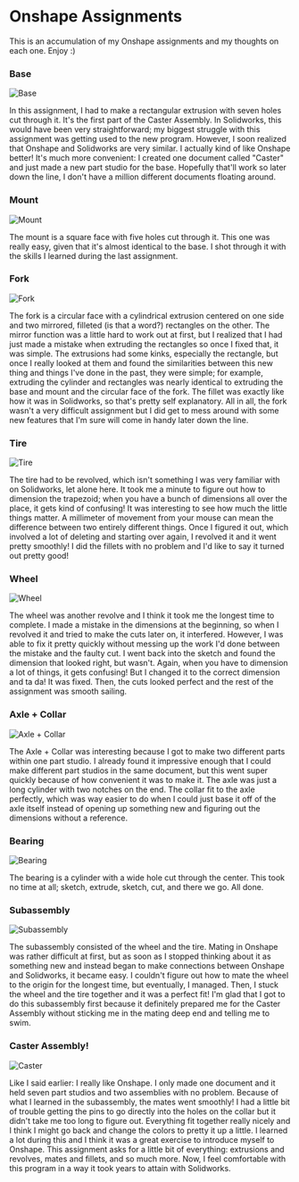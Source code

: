 # Onshape Assignments

This is an accumulation of my Onshape assignments and my thoughts on each one. Enjoy :)

### Base 

![Base](https://github.com/khester35/Basic_Onshape_CAD/blob/master/Images/Base%20Screenshot.PNG)

In this assignment, I had to make a rectangular extrusion with seven holes cut through it. It's the first part of the Caster Assembly. In Solidworks, this would have been very straightforward; my biggest struggle with this assignment was getting used to the new program. However, I soon realized that Onshape and Solidworks are very similar. I actually kind of like Onshape better! It's much more convenient: I created one document called "Caster" and just made a new part studio for the base. Hopefully that'll work so later down the line, I don't have a million different documents floating around.

### Mount

![Mount](https://github.com/khester35/Basic_Onshape_CAD/blob/master/Images/Mount%20Screenshot.PNG)

The mount is a square face with five holes cut through it. This one was really easy, given that it's almost identical to the base. I shot through it with the skills I learned during the last assignment. 

### Fork

![Fork](https://github.com/khester35/Basic_Onshape_CAD/blob/master/Images/Fork%20Screenshot.PNG)

The fork is a circular face with a cylindrical extrusion centered on one side and two mirrored, filleted (is that a word?) rectangles on the other. The mirror function was a little hard to work out at first, but I realized that I had just made a mistake when extruding the rectangles so once I fixed that, it was simple. The extrusions had some kinks, especially the rectangle, but once I really looked at them and found the similarities between this new thing and things I've done in the past, they were simple; for example, extruding the cylinder and rectangles was nearly identical to extruding the base and mount and the circular face of the fork. The fillet was exactly like how it was in Solidworks, so that's pretty self explanatory. All in all, the fork wasn't a very difficult assignment but I did get to mess around with some new features that I'm sure will come in handy later down the line. 

### Tire

![Tire](https://github.com/khester35/Basic_Onshape_CAD/blob/master/Images/Tire%20Screenshot.PNG)

The tire had to be revolved, which isn't something I was very familiar with on Solidworks, let alone here. It took me a minute to figure out how to dimension the trapezoid; when you have a bunch of dimensions all over the place, it gets kind of confusing! It was interesting to see how much the little things matter. A millimeter of movement from your mouse can mean the difference between two entirely different things. Once I figured it out, which involved a lot of deleting and starting over again, I revolved it and it went pretty smoothly! I did the fillets with no problem and I'd like to say it turned out pretty good! 

### Wheel 

![Wheel](https://github.com/khester35/Basic_Onshape_CAD/blob/master/Images/Wheel%20Screenshot.PNG)

The wheel was another revolve and I think it took me the longest time to complete. I made a mistake in the dimensions at the beginning, so when I revolved it and tried to make the cuts later on, it interfered. However, I was able to fix it pretty quickly without messing up the work I'd done between the mistake and the faulty cut. I went back into the sketch and found the dimension that looked right, but wasn't. Again, when you have to dimension a lot of things, it gets confusing! But I changed it to the correct dimension and ta da! It was fixed. Then, the cuts looked perfect and the rest of the assignment was smooth sailing. 

### Axle + Collar

![Axle + Collar](https://github.com/khester35/Basic_Onshape_CAD/blob/master/Images/Axle%20%26%20Collar%20Screenshot.PNG)

The Axle + Collar was interesting because I got to make two different parts within one part studio. I already found it impressive enough that I could make different part studios in the same document, but this went super quickly because of how convenient it was to make it. The axle was just a long cylinder with two notches on the end. The collar fit to the axle perfectly, which was way easier to do when I could just base it off of the axle itself instead of opening up something new and figuring out the dimensions without a reference. 

### Bearing

![Bearing](https://github.com/khester35/Basic_Onshape_CAD/blob/master/Images/Big%20Bearing%20Screenshot.PNG)

The bearing is a cylinder with a wide hole cut through the center. This took no time at all; sketch, extrude, sketch, cut, and there we go. All done. 

### Subassembly

![Subassembly](https://github.com/khester35/Basic_Onshape_CAD/blob/master/Images/Wheel%20%26%20Axle%20Subassembly%20Screenshot.PNG)

The subassembly consisted of the wheel and the tire. Mating in Onshape was rather difficult at first, but as soon as I stopped thinking about it as something new and instead began to make connections between Onshape and Solidworks, it became easy. I couldn't figure out how to mate the wheel to the origin for the longest time, but eventually, I managed. Then, I stuck the wheel and the tire together and it was a perfect fit! I'm glad that I got to do this subassembly first because it definitely prepared me for the Caster Assembly without sticking me in the mating deep end and telling me to swim. 

### Caster Assembly!

![Caster](https://github.com/khester35/Basic_Onshape_CAD/blob/master/Images/Caster%20Assembly%20Screenshot.PNG)

Like I said earlier: I really like Onshape. I only made one document and it held seven part studios and two assemblies with no problem. Because of what I learned in the subassembly, the mates went smoothly! I had a little bit of trouble getting the pins to go directly into the holes on the collar but it didn't take me too long to figure out. Everything fit together really nicely and I think I might go back and change the colors to pretty it up a little. I learned a lot during this and I think it was a great exercise to introduce myself to Onshape. This assignment asks for a little bit of everything: extrusions and revolves, mates and fillets, and so much more. Now, I feel comfortable with this program in a way it took years to attain with Solidworks. 
